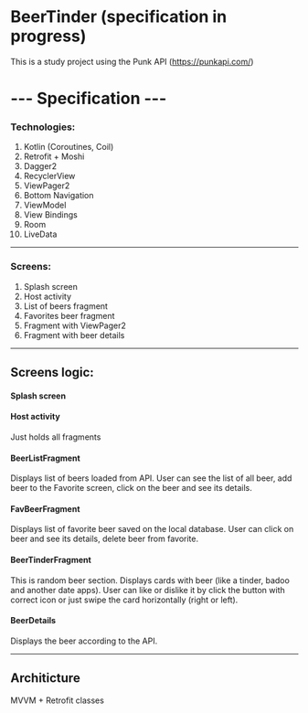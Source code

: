 # BeerTinder (specification in progress)
This is a study project using the Punk API (https://punkapi.com/)

# --- Specification ---

### Technologies:
1. Kotlin (Coroutines, Coil)
2. Retrofit + Moshi
3. Dagger2
4. RecyclerView
5. ViewPager2
6. Bottom Navigation
7. ViewModel
8. View Bindings
9. Room
10. LiveData

***

### Screens: 
1. Splash screen
2. Host activity
3. List of beers fragment
4. Favorites beer fragment
5. Fragment with ViewPager2
6. Fragment with beer details

***
## Screens logic:

#### Splash screen

#### Host activity
Just holds all fragments

#### BeerListFragment
Displays list of beers loaded from API.
User can see the list of all beer, add beer to the Favorite screen, click on the beer and see its details.

#### FavBeerFragment
Displays list of favorite beer saved on the local database.
User can click on beer and see its details, delete beer from favorite.

#### BeerTinderFragment
This is random beer section. Displays cards with beer (like a tinder, badoo and another date apps). User can like or dislike it by click the button with correct icon or just swipe the card horizontally (right or left).

#### BeerDetails
Displays the beer according to the API.

***
## Architicture
MVVM + Retrofit classes
